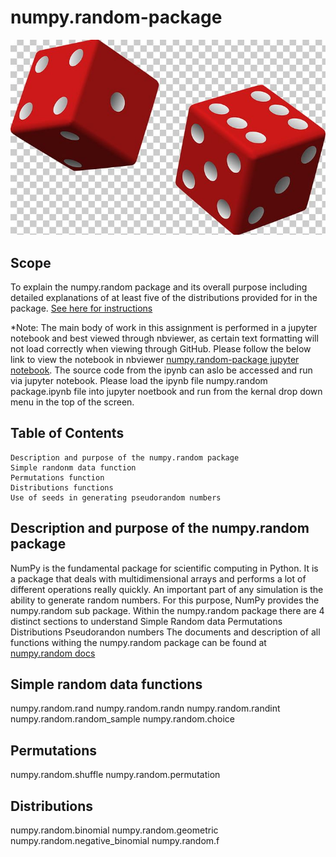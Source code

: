 # numpy.random-package
![Random](Images/Random.PNG)
## Scope
To explain the numpy.random package and its overall purpose including detailed explanations of at least five of the distributions provided for in the package.
[See here for instructions](/ProgDA_Assignment.pdf)

*Note: The main body of work in this assignment is performed in a jupyter notebook and best viewed through nbviewer, as certain text formatting will not load correctly when viewing through GitHub. Please follow the below link to view the notebook in nbviewer
[numpy.random-package jupyter notebook](https://nbviewer.jupyter.org/github/BarryClarke/numpy.random-package/blob/master/numpy.random%20package.ipynb). The source code from the ipynb can aslo be accessed and run via jupyter notebook. Please load the ipynb file numpy.random package.ipynb file into jupyter noetbook and run from the kernal drop down menu in the top of the screen.

## Table of Contents
    Description and purpose of the numpy.random package
    Simple randonm data function
    Permutations function
    Distributions functions
    Use of seeds in generating pseudorandom numbers

## Description and purpose of the numpy.random package
NumPy is the fundamental package for scientific computing in Python. It is a package that deals with multidimensional arrays and performs a lot of different operations really quickly. An important part of any simulation is the ability to generate random numbers. For this purpose, NumPy provides the numpy.random sub package. Within the numpy.random package there are 4 distinct sections to understand
    Simple Random data
    Permutations
    Distributions
    Pseudorandon numbers
The documents and description of all functions withing the numpy.random package can be found at [numpy.random docs](https://docs.scipy.org/doc/numpy-1.16.0/reference/routines.random.html)


## Simple random data functions
numpy.random.rand
numpy.random.randn
numpy.random.randint
numpy.random.random_sample
numpy.random.choice

## Permutations
numpy.random.shuffle
numpy.random.permutation

## Distributions
numpy.random.binomial
numpy.random.geometric
numpy.random.negative_binomial
numpy.random.f


